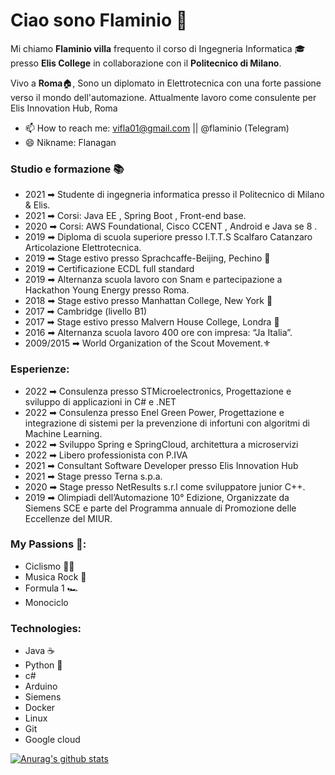 # Ciao sono Flaminio 👋
Mi chiamo <b>Flaminio villa</b> frequento il corso di Ingegneria Informatica   🎓 presso <b>Elis College</b> in collaborazione con il <b>Politecnico di Milano</b>.

Vivo a <b>Roma</b>🏠, Sono un diplomato in Elettrotecnica con una forte passione verso il mondo dell'automazione.
Attualmente lavoro come consulente per <a>Elis Innovation Hub, Roma</a>

- 📫 How to reach me: vifla01@gmail.com || @flaminio (Telegram)
- 😄 Nikname: Flanagan 

### Studio e formazione 📚

- 2021 ➡ Studente di ingegneria informatica presso il Politecnico di Milano & Elis.
- 2021 ➡ Corsi: Java EE , Spring Boot , Front-end base.
- 2020 ➡ Corsi: AWS Foundational, Cisco CCENT , Android e Java se 8 .
- 2019 ➡ Diploma di scuola superiore presso  I.T.T.S Scalfaro Catanzaro Articolazione Elettrotecnica.
- 2019 ➡ Stage estivo presso Sprachcaffe-Beijing, Pechino 🚩
- 2019 ➡ Certificazione ECDL full standard
- 2019 ➡ Alternanza scuola lavoro con Snam e partecipazione a Hackathon Young Energy presso Roma.
- 2018 ➡ Stage estivo presso Manhattan College, New York 🗽
- 2017 ➡ Cambridge (livello B1) 
- 2017 ➡ Stage estivo presso Malvern House College, Londra 🚕
- 2016 ➡ Alternanza scuola lavoro 400 ore con impresa: “Ja Italia”.
- 2009/2015 ➡ World Organization of the Scout Movement.⚜️

### Esperienze:
- 2022 ➡ Consulenza presso STMicroelectronics, Progettazione e sviluppo di applicazioni in C# e .NET
- 2022 ➡ Consulenza presso Enel Green Power, Progettazione e integrazione di sistemi per la prevenzione di infortuni con 
          algoritmi di Machine Learning.
- 2022 ➡ Sviluppo Spring e SpringCloud, architettura a microservizi
- 2022 ➡ Libero professionista con P.IVA
- 2021 ➡ Consultant Software Developer presso Elis Innovation Hub
- 2021 ➡ Stage presso Terna s.p.a.
- 2020 ➡ Stage presso NetResults s.r.l come sviluppatore junior C++.
- 2019 ➡ Olimpiadi dell’Automazione 10° Edizione, Organizzate da Siemens SCE e parte del Programma annuale di Promozione 
          delle Eccellenze del MIUR.
### My Passions 🎨:
- Ciclismo 🚴‍♂️
- Musica Rock 🤘
- Formula 1 🏎️
- Monociclo

###  Technologies:
- Java ☕️
- Python 🐍
- c# 
- Arduino 
- Siemens
- Docker
- Linux
- Git
- Google cloud

[![Anurag's github stats](https://github-readme-stats.vercel.app/api?username=villaflaminio&count_private=true&show_icons=true&theme=github_dark)](https://github.com/anuraghazra/github-readme-stats)
